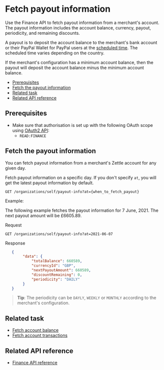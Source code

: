Fetch payout information
===
Use the Finance API to fetch payout information from a merchant's account. The payout information includes the account balance, currency, payout, periodicity, and remaining discounts. 

A payout is to deposit the account balance to the merchant's bank account or their PayPal Wallet for PayPal users at the [scheduled time](https://www.zettle.com/help/articles/1084784-deposits). The scheduled time varies depending on the country.

If the merchant's configuration has a minimum account balance, then the payout will deposit the account balance minus the minimum account balance.

* [Prerequisites](#prerequisites)
* [Fetch the payout information](#fetch-the-payout-information)
* [Related task](#related-task)
* [Related API reference](#related-api-reference)

## Prerequisites
* Make sure that authorisation is set up with the following OAuth scope using [OAuth2 API](../../authorization.md):
    * `READ:FINANCE`

## Fetch the payout information
You can fetch payout information from a merchant's Zettle account for any given day.

Fetch payout information on a specific day. If you don't specify `at`, you will get the latest payout information by default.
     
   ```
   GET /organizations/self/payout-info?at={when_to_fetch_payout}
   ```

   Example:
   
   The following example fetches the payout information for 7 June, 2021. The next payout amount will be £6605.89.
   
   Request   
   ```
   GET /organizations/self/payout-info?at=2021-06-07
   ```
   Response   
   ```json
      {
           "data": {
               "totalBalance": 660589,
               "currencyId": "GBP",
               "nextPayoutAmount": 660589,
               "discountRemaining": 0,
               "periodicity": "DAILY"
           }
      }        
   ```

   > **Tip**: The periodicity can be `DAYLY`, `WEEKLY` or `MONTHLY` according to the merchant's configuration.        

## Related task
* [Fetch account balance](fetch-account-balance.md)
* [Fetch account transactions](fetch-account-transactions.md)

## Related API reference
* [Finance API reference](../api-reference.md)